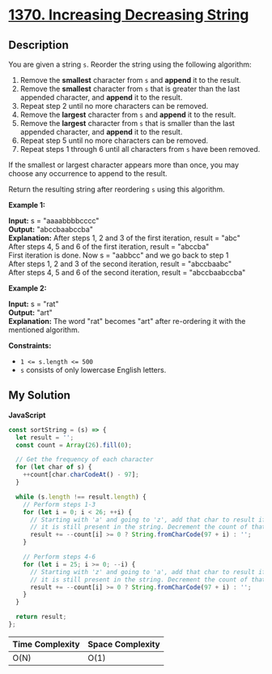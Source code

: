 # [1370. Increasing Decreasing String](https://leetcode.com/problems/increasing-decreasing-string)

## Description

You are given a string `s`. Reorder the string using the following algorithm:

1.  Remove the **smallest** character from `s` and **append** it to the result.
2.  Remove the **smallest** character from `s` that is greater than the last appended character, and **append** it to the result.
3.  Repeat step 2 until no more characters can be removed.
4.  Remove the **largest** character from `s` and **append** it to the result.
5.  Remove the **largest** character from `s` that is smaller than the last appended character, and **append** it to the result.
6.  Repeat step 5 until no more characters can be removed.
7.  Repeat steps 1 through 6 until all characters from `s` have been removed.

If the smallest or largest character appears more than once, you may choose any occurrence to append to the result.

Return the resulting string after reordering `s` using this algorithm.

**Example 1:**

**Input:** s = "aaaabbbbcccc"  
**Output:** "abccbaabccba"  
**Explanation:** After steps 1, 2 and 3 of the first iteration, result = "abc"  
After steps 4, 5 and 6 of the first iteration, result = "abccba"  
First iteration is done. Now s = "aabbcc" and we go back to step 1  
After steps 1, 2 and 3 of the second iteration, result = "abccbaabc"  
After steps 4, 5 and 6 of the second iteration, result = "abccbaabccba"

**Example 2:**

**Input:** s = "rat"  
**Output:** "art"  
**Explanation:** The word "rat" becomes "art" after re-ordering it with the mentioned algorithm.

**Constraints:**

- `1 <= s.length <= 500`
- `s` consists of only lowercase English letters.

## My Solution

**JavaScript**

```js
const sortString = (s) => {
  let result = '';
  const count = Array(26).fill(0);

  // Get the frequency of each character
  for (let char of s) {
    ++count[char.charCodeAt() - 97];
  }

  while (s.length !== result.length) {
    // Perform steps 1-3
    for (let i = 0; i < 26; ++i) {
      // Starting with 'a' and going to 'z', add that char to result if
      // it is still present in the string. Decrement the count of that letter
      result += --count[i] >= 0 ? String.fromCharCode(97 + i) : '';
    }

    // Perform steps 4-6
    for (let i = 25; i >= 0; --i) {
      // Starting with 'z' and going to 'a', add that char to result if
      // it is still present in the string. Decrement the count of that letter
      result += --count[i] >= 0 ? String.fromCharCode(97 + i) : '';
    }
  }

  return result;
};
```

| Time Complexity | Space Complexity |
| --------------- | ---------------- |
| O(N)            | O(1)             |
